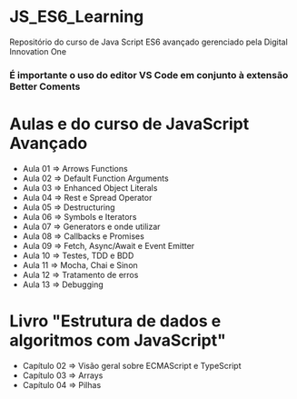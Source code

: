 # JS_ES6_Learning

Repositório do curso de Java Script ES6 avançado gerenciado pela Digital Innovation One<br />

### É importante o uso do editor VS Code em conjunto à extensão Better Coments

# Aulas e do curso de JavaScript Avançado

- Aula 01 => Arrows Functions
- Aula 02 => Default Function Arguments
- Aula 03 => Enhanced Object Literals
- Aula 04 => Rest e Spread Operator
- Aula 05 => Destructuring
- Aula 06 => Symbols e Iterators
- Aula 07 => Generators e onde utilizar
- Aula 08 => Callbacks e Promises
- Aula 09 => Fetch, Async/Await e Event Emitter
- Aula 10 => Testes, TDD e BDD
- Aula 11 => Mocha, Chai e Sinon
- Aula 12 => Tratamento de erros
- Aula 13 => Debugging



# Livro "Estrutura de dados e algoritmos com JavaScript"

- Capítulo 02 => Visão geral sobre ECMAScript e TypeScript
- Capítulo 03 => Arrays
- Capítulo 04 => Pilhas

